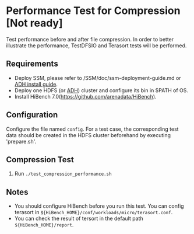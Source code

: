 # Performance Test for Compression [Not ready]
Test performance before and after file compression. In order to better illustrate the performance, TestDFSIO and Terasort tests will be performed.

## Requirements
- Deploy SSM, please refer to /SSM/doc/ssm-deployment-guide.md  or [ADH install guide](https://docs.arenadata.io/ru/ADH/current/get-started/start-here.html).
- Deploy one HDFS (or [ADH](https://docs.arenadata.io/ru/ADH/current/get-started/start-here.html)) cluster and configure its bin in $PATH of OS.
- Install HiBench 7.0(https://github.com/arenadata/HiBench).

## Configuration
  Configure the file named `config`. For a test case, the corresponding test data should be created in the HDFS cluster beforehand by executing 'prepare.sh'.

## Compression Test
  1. Run `./test_compression_performance.sh`

## Notes
- You should configure HiBench before you run this test. You can config terasort in `${HiBench_HOME}/conf/workloads/micro/terasort.conf`.
- You can check the result of tersort in the default path `${HiBench_HOME}/report`.